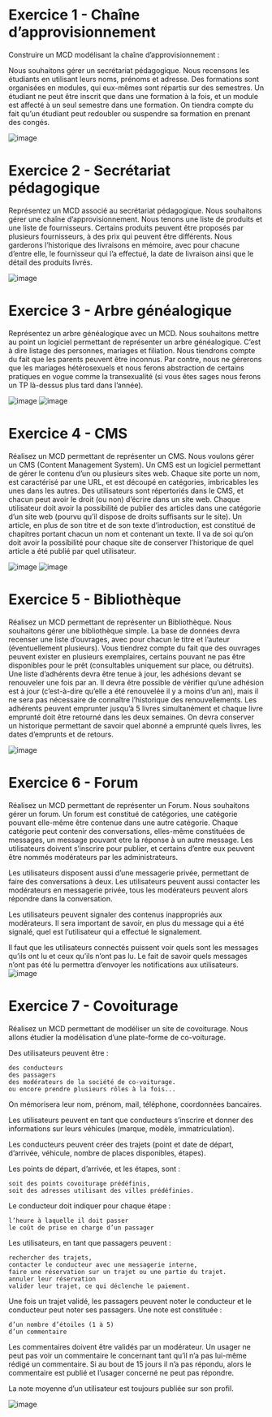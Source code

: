 # Exercice 1 - Chaîne d’approvisionnement

Construire un MCD modélisant la chaîne d’approvisionnement : 

Nous souhaitons gérer un secrétariat pédagogique. Nous recensons les étudiants en utilisant leurs noms, prénoms et adresse. Des formations sont organisées en modules, qui eux-mêmes sont répartis sur des semestres. Un étudiant ne peut être inscrit que dans une formation à la fois, et un module est affecté à un seul semestre dans une formation. On tiendra compte du fait qu’un étudiant peut redoubler ou suspendre sa formation en prenant des congés. 

![image](https://enseignement.alexandre-mesle.com/analyse/analyse045.png)


# Exercice 2 - Secrétariat pédagogique

Représentez un MCD associé au secrétariat pédagogique.
Nous souhaitons gérer une chaîne d’approvisionnement. Nous tenons une liste de produits et une liste de fournisseurs. Certains produits peuvent être proposés par plusieurs fournisseurs, à des prix qui peuvent être différents. Nous garderons l’historique des livraisons en mémoire, avec pour chacune d’entre elle, le fournisseur qui l’a effectué, la date de livraison ainsi que le détail des produits livrés. 

![image](https://enseignement.alexandre-mesle.com/analyse/analyse044.png)

# Exercice 3 - Arbre généalogique

Représentez un arbre généalogique avec un MCD.
Nous souhaitons mettre au point un logiciel permettant de représenter un arbre généalogique. C’est à dire listage des personnes, mariages et filiation. Nous tiendrons compte du fait que les parents peuvent être inconnus. Par contre, nous ne gérerons que les mariages hétérosexuels et nous ferons abstraction de certains pratiques en vogue comme la transexualité (si vous êtes sages nous ferons un TP là-dessus plus tard dans l’année). 

![image](https://enseignement.alexandre-mesle.com/analyse/analyse046.png)
![image](https://enseignement.alexandre-mesle.com/analyse/analyse050.png)

# Exercice 4 - CMS

Réalisez un MCD permettant de représenter un CMS.
Nous voulons gérer un CMS (Content Management System). Un CMS est un logiciel permettant de gérer le contenu d’un ou plusieurs sites web. Chaque site porte un nom, est caractérisé par une URL, et est découpé en catégories, imbricables les unes dans les autres. Des utilisateurs sont répertoriés dans le CMS, et chacun peut avoir le droit (ou non) d’écrire dans un site web. Chaque utilisateur doit avoir la possibilité de publier des articles dans une catégorie d’un site web (pourvu qu’il dispose de droits suffisants sur le site). Un article, en plus de son titre et de son texte d’introduction, est constitué de chapitres portant chacun un nom et contenant un texte. Il va de soi qu’on doit avoir la possibilité pour chaque site de conserver l’historique de quel article a été publié par quel utilisateur. 

![image](https://enseignement.alexandre-mesle.com/analyse/analyse047.png)
![image](https://enseignement.alexandre-mesle.com/analyse/analyse054.png)

# Exercice 5 - Bibliothèque

Réalisez un MCD permettant de représenter un Bibliothèque.
Nous souhaitons gérer une bibliothèque simple. La base de données devra recenser une liste d’ouvrages, avec pour chacun le titre et l’auteur (éventuellement plusieurs). Vous tiendrez compte du fait que des ouvrages peuvent exister en plusieurs exemplaires, certains pouvant ne pas être disponibles pour le prêt (consultables uniquement sur place, ou détruits). Une liste d’adhérents devra être tenue à jour, les adhésions devant se renouveler une fois par an. Il devra être possible de vérifier qu’une adhésion est à jour (c’est-à-dire qu’elle a été renouvelée il y a moins d’un an), mais il ne sera pas nécessaire de connaître l’historique des renouvellements. Les adhérents peuvent emprunter jusqu’à 5 livres simultanément et chaque livre emprunté doit être retourné dans les deux semaines. On devra conserver un historique permettant de savoir quel abonné a emprunté quels livres, les dates d’emprunts et de retours.

![image](https://enseignement.alexandre-mesle.com/analyse/analyse051.png)

# Exercice 6 - Forum
Réalisez un MCD permettant de représenter un Forum.
Nous souhaitons gérer un forum. Un forum est constitué de catégories, une catégorie pouvant elle-même être contenue dans une autre catégorie. Chaque catégorie peut contenir des conversations, elles-même constituées de messages, un message pouvant etre la réponse à un autre message. Les utilisateurs doivent s’inscrire pour publier, et certains d’entre eux peuvent être nommés modérateurs par les administrateurs.

Les utilisateurs disposent aussi d’une messagerie privée, permettant de faire des conversations à deux. Les utilisateurs peuvent aussi contacter les modérateurs en messagerie privée, tous les modérateurs peuvent alors répondre dans la conversation.

Les utilisateurs peuvent signaler des contenus inappropriés aux modérateurs. Il sera important de savoir, en plus du message qui a été signalé, quel est l’utilisateur qui a effectué le signalement.

Il faut que les utilisateurs connectés puissent voir quels sont les messages qu’ils ont lu et ceux qu’ils n’ont pas lu. Le fait de savoir quels messages n’ont pas été lu permettra d’envoyer les notifications aux utilisateurs.
![image](https://enseignement.alexandre-mesle.com/analyse/analyse048.png)

# Exercice 7 - Covoiturage

Réalisez un MCD permettant de modéliser un site de covoiturage.
Nous allons étudier la modélisation d’une plate-forme de co-voiturage.

Des utilisateurs peuvent être :

    des conducteurs
    des passagers
    des modérateurs de la société de co-voiturage.
    ou encore prendre plusieurs rôles à la fois... 

On mémorisera leur nom, prénom, mail, téléphone, coordonnées bancaires.

Les utilisateurs peuvent en tant que conducteurs s’inscrire et donner des informations sur leurs véhicules (marque, modèle, immatriculation).

Les conducteurs peuvent créer des trajets (point et date de départ, d’arrivée, véhicule, nombre de places disponibles, étapes).

Les points de départ, d’arrivée, et les étapes, sont :

    soit des points covoiturage prédéfinis,
    soit des adresses utilisant des villes prédéfinies. 

Le conducteur doit indiquer pour chaque étape :

    l’heure à laquelle il doit passer
    le coût de prise en charge d’un passager 

Les utilisateurs, en tant que passagers peuvent :

    rechercher des trajets,
    contacter le conducteur avec une messagerie interne,
    faire une réservation sur un trajet ou une partie du trajet.
    annuler leur réservation
    valider leur trajet, ce qui déclenche le paiement. 

Une fois un trajet validé, les passagers peuvent noter le conducteur et le conducteur peut noter ses passagers. Une note est constituée :

    d’un nombre d’étoiles (1 à 5)
    d’un commentaire 

Les commentaires doivent être validés par un modérateur. Un usager ne peut pas voir un commentaire le concernant tant qu’il n’a pas lui-même rédigé un commentaire. Si au bout de 15 jours il n’a pas répondu, alors le commentaire est publié et l’usager concerné ne peut pas répondre.

La note moyenne d’un utilisateur est toujours publiée sur son profil.

![image](https://enseignement.alexandre-mesle.com/analyse/analyse049.png)